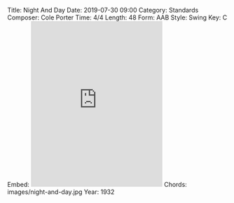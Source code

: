 Title: Night And Day
Date: 2019-07-30 09:00
Category: Standards
Composer: Cole Porter
Time: 4/4
Length: 48
Form: AAB
Style: Swing
Key: C
Embed: <iframe src="https://open.spotify.com/embed/user/thatdavidmiller/playlist/6ORuBNjsINIv2kOtMCB50W" width="300" height="380" frameborder="0" allowtransparency="true" allow="encrypted-media"></iframe>
Chords: images/night-and-day.jpg
Year: 1932
